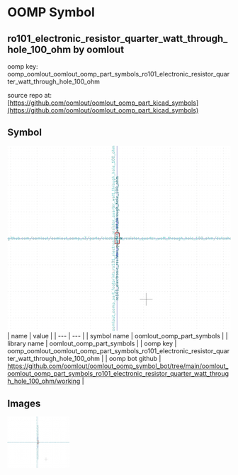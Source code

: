 # OOMP Symbol  
## ro101_electronic_resistor_quarter_watt_through_hole_100_ohm  by oomlout  
  
oomp key: oomp_oomlout_oomlout_oomp_part_symbols_ro101_electronic_resistor_quarter_watt_through_hole_100_ohm  
  
source repo at: [https://github.com/oomlout/oomlout_oomp_part_kicad_symbols](https://github.com/oomlout/oomlout_oomp_part_kicad_symbols)  
## Symbol  
  
[![working.png](working_600.png)](working.png)  
| name | value | 
| --- | --- | 
| symbol name | oomlout_oomp_part_symbols | 
| library name | oomlout_oomp_part_symbols | 
| oomp key | oomp_oomlout_oomlout_oomp_part_symbols_ro101_electronic_resistor_quarter_watt_through_hole_100_ohm | 
| oomp bot github | https://github.com/oomlout/oomlout_oomp_symbol_bot/tree/main/oomlout_oomlout_oomp_part_symbols_ro101_electronic_resistor_quarter_watt_through_hole_100_ohm/working | 
## Images  
  
[![working.png](working_140.png)](working.png)  
